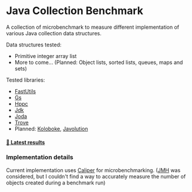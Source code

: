 Java Collection Benchmark
=========================
A collection of microbenchmark to measure different implementation of various Java collection data structures.

Data structures tested:
* Primitive integer array list
* More to come... (Planned: Object lists, sorted lists, queues, maps and sets)

Tested libraries:
* [FastUtils](http://fastutil.di.unimi.it/)
* [Gs](https://github.com/goldmansachs/gs-collection)
* [Hppc](http://labs.carrotsearch.com/hppc.html)
* [Jdk](http://docs.oracle.com/javase/7/docs/api/java/util/package-summary.html)
* [Joda](http://www.joda.org/joda-primitives/)
* [Trove](https://bitbucket.org/robeden/trove/)
* Planned: [Koloboke](https://github.com/OpenHFT/Koloboke), [Javolution](http://javolution.org/)

#### [:checkered_flag: Latest results](http://marcotc.github.io/java-collection-benchmark-results.htm)

### Implementation details
Current implementation uses [Caliper](https://code.google.com/p/caliper/) for microbenchmarking. ([JMH](http://openjdk.java.net/projects/code-tools/jmh/) was considered, but I couldn't find a way to accurately measure the number of objects created during a benchmark run)

